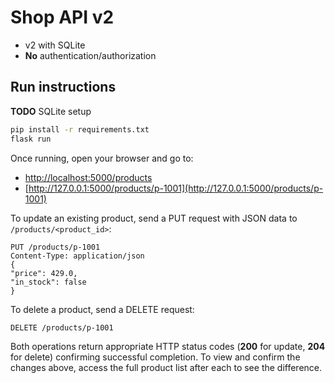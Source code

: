 # Shop API v2

- v2 with SQLite
- **No** authentication/authorization

## Run instructions

**TODO** SQLite setup

```bash
pip install -r requirements.txt
flask run
```

Once running, open your browser and go to:
- [http://localhost:5000/products](http://localhost:5000/products)
- [http://127.0.0.1:5000/products/p-1001](http://127.0.0.1:5000/products/p-1001)

To update an existing product, send a PUT request with JSON data to `/products/<product_id>`:

```
PUT /products/p-1001
Content-Type: application/json
{
"price": 429.0,
"in_stock": false
}
```

To delete a product, send a DELETE request:
```
DELETE /products/p-1001
```

Both operations return appropriate HTTP status codes (**200** for update, **204** for delete) confirming successful completion. To view and confirm the changes above, access the full product list after each to see the difference.

